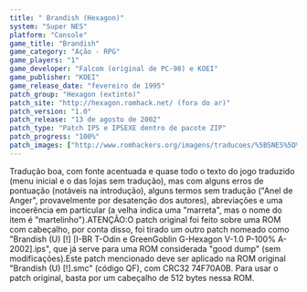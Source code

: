 ```yaml
---
title: " Brandish (Hexagon)"
system: "Super NES"
platform: "Console"
game_title: "Brandish"
game_category: "Ação - RPG"
game_players: "1"
game_developer: "Falcom (original de PC-98) e KOEI"
game_publisher: "KOEI"
game_release_date: "fevereiro de 1995"
patch_group: "Hexagon (extinto)"
patch_site: "http://hexagon.romhack.net/ (fora do ar)"
patch_version: "1.0"
patch_release: "13 de agosto de 2002"
patch_type: "Patch IPS e IPSEXE dentro de pacote ZIP"
patch_progress: "100%"
patch_images: ["http://www.romhackers.org/imagens/traducoes/%5BSNES%5D%20Brandish%20-%20Hexagon%20-%201.png","http://www.romhackers.org/imagens/traducoes/%5BSNES%5D%20Brandish%20-%20Hexagon%20-%202.png","http://www.romhackers.org/imagens/traducoes/%5BSNES%5D%20Brandish%20-%20Hexagon%20-%203.png"]
---
```

Tradução boa, com fonte acentuada e quase todo o texto do jogo traduzido (menu inicial e o das lojas sem tradução), mas com alguns erros de pontuação (notáveis na introdução), alguns termos sem tradução ("Anel de Anger", provavelmente por desatenção dos autores), abreviações e uma incoerência em particular (a velha indica uma "marreta", mas o nome do item é "martelinho").ATENÇÃO:O patch original foi feito sobre uma ROM com cabeçalho, por conta disso, foi tirado um outro patch nomeado como "Brandish (U) [!] [I-BR T-Odin e GreenGoblin G-Hexagon V-1.0 P-100% A-2002].ips", que já serve para uma ROM considerada "good dump" (sem modificações).Este patch mencionado deve ser aplicado na ROM original "Brandish (U) [!].smc" (código QF), com CRC32 74F70A0B. Para usar o patch original, basta por um cabeçalho de 512 bytes nessa ROM.